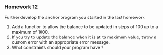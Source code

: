 ### Homework 12

Further develop the anchor program you started in the last homework
1. Add a function to allow the balance to be updated in steps of 100 up to a maximum of 1000.
2. If you try to update the balance when it is at
its maximum value, throw a custom error with
an appropriate error message.
3. What constraints should your program have ?

<!--- 
use anchor_lang::prelude::*;

// Declare the program ID
declare_id!("24gY4gEFHmtEyDJRE5uTZamUdDNrkMmnZ4o5Gn8D3Ehc");

// Define the program namespace
#[program]
pub mod makebalance {
    use super::*;

    // Instruction to initialize the balance
    pub fn initialize(ctx: Context<Initialize>) -> Result<()> {
        let mut data = ctx.accounts.data.load_init()?;
        data.balance = 100;
        data.authority = *ctx.accounts.initializer.key;
        data.save()?;
        Ok(())
    }

    // Instruction to update the balance
    pub fn update_balance(ctx: Context<UpdateBalance>, amount: u64) -> Result<()> {
        let mut data = ctx.accounts.data.load_mut()?;
        if data.balance == 1000 {
            // Throw a custom error if balance is at its maximum value
            return Err(ErrorCode::BalanceOverflow.into());
        }
        // Ensure balance is updated in steps of 100
        if amount % 100 != 0 {
            return Err(ErrorCode::InvalidAmount.into());
        }
        // Update balance
        data.balance += amount;
        data.save()?;
        Ok(())
    }

    // Custom error code for balance overflow
    #[error]
    pub enum ErrorCode {
        #[msg("Balance has reached its maximum value")]
        BalanceOverflow,
        #[msg("Amount must be in steps of 100")]
        InvalidAmount,
    }
}

// Account definition for balance data
#[derive(Accounts)]
pub struct Initialize {
    #[account(init, payer = initializer, space = 16)]
    pub data: Account<'info, BalanceData>,
    pub initializer: AccountInfo<'info>,
}

// Account definition for balance data
#[derive(Accounts)]
pub struct UpdateBalance<'info> {
    #[account(mut)]
    pub data: Account<'info, BalanceData>,
    pub authority: Signer<'info>,
}

// Account data structure for balance
#[account]
pub struct BalanceData {
    pub balance: u64,
    pub authority: Pubkey,
}

#[cfg(test)]
mod tests {
    use super::*;
    use anchor_lang::test::*;

    #[test]
    fn test_initialize() {
        let mut program = ProgramTest::new("makebalance", id(), processor!(makebalance::initialize));
        let mut context = program.start_with_context().await;
        let account = &context.accounts.initializer;
        assert_eq!(account.balance, 100);
    }

    #[test]
    fn test_update_balance() {
        let mut program = ProgramTest::new("makebalance", id(), processor!(makebalance::initialize));
        let mut context = program.start_with_context().await;

        // Test updating balance with a valid amount
        makebalance::update_balance(&mut context, 100).unwrap();
        let account = &context.accounts.initializer;
        assert_eq!(account.balance, 200);

        // Test updating balance with an invalid amount
        let err = makebalance::update_balance(&mut context, 50).unwrap_err();
        assert_eq!(err.to_string(), "Amount must be in steps of 100");

        // Test updating balance beyond the maximum value
        let err = makebalance::update_balance(&mut context, 800).unwrap_err();
        assert_eq!(err.to_string(), "Balance has reached its maximum value");
    }
}



--->
